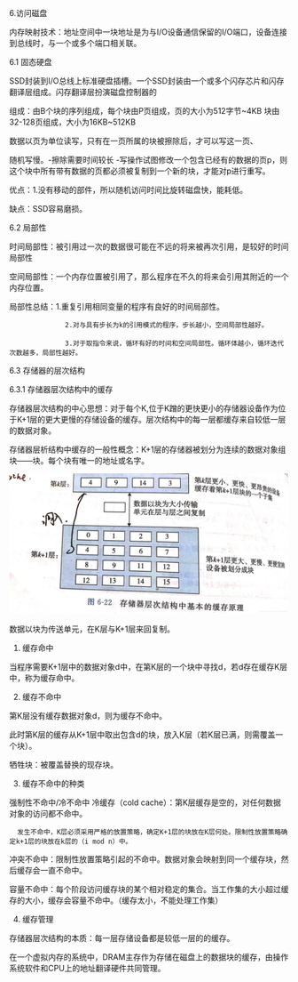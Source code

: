 6.访问磁盘

内存映射技术：地址空间中一块地址是为与I/O设备通信保留的I/O端口，设备连接到总线时，与一个或多个端口相关联。



6.1 固态硬盘

SSD封装到I/O总线上标准硬盘插槽。一个SSD封装由一个或多个闪存芯片和闪存翻译层组成。闪存翻译层扮演磁盘控制器的

组成：由B个块的序列组成，每个块由P页组成，页的大小为512字节~4KB 块由32-128页组成，大小为16KB~512KB

数据以页为单位读写，只有在一页所属的块被擦除后，才可以写这一页、

随机写慢。-擦除需要时间较长 -写操作试图修改一个包含已经有的数据的页p，则这个块中所有带有数据的页都必须被复制到一个新的块，才能对p进行重写。

优点：1.没有移动的部件，所以随机访问时间比旋转磁盘快，能耗低。

缺点：SSD容易磨损。

 

6.2 局部性

时间局部性：被引用过一次的数据很可能在不远的将来被再次引用，是较好的时间局部性

空间局部性：一个内存位置被引用了，那么程序在不久的将来会引用其附近的一个内存位置。

局部性总结：1.重复引用相同变量的程序有良好的时间局部性。

                  2.对与具有步长为k的引用模式的程序，步长越小，空间局部性越好。

                  3.对于取指令来说，循环有好的时间和空间局部性。循环体越小，循环迭代次数越多，局部性越好。

6.3 存储器的层次结构



6.3.1 存储器层次结构中的缓存

存储器层次结构的中心思想：对于每个K,位于K蹭的更快更小的存储器设备作为位于K+1层的更大更慢的存储设备的缓存。层次结构中的每一层都缓存来自较低一层的数据对象。

存储器层析结构中缓存的一般性概念：K+1层的存储器被划分为连续的数据对象组块——块。每个块有唯一的地址或名字。

![图：6.3.1](./img/图：6.3.1.png)

数据以块为传送单元，在K层与K+1层来回复制。

1. 缓存命中

当程序需要K+1层中的数据对象d中，在第K层的一个块中寻找d，若d存在缓存K层中，称为缓存命中。

2. 缓存不命中

第K层没有缓存数据对象d，则为缓存不命中。

此时第K层的缓存从K+1层中取出包含d的块，放入K层（若K层已满，则需覆盖一个块）。

牺牲块：被覆盖替换的现存块。

3. 缓存不命中的种类

强制性不命中/冷不命中 冷缓存（cold cache）：第K层缓存是空的，对任何数据对象的访问都不命中。

      发生不命中，K层必须采用严格的放置策略，确定K+1层的块放在K层何处。限制性放置策略确定k+1层的块放在k层的（i mod n）中。

冲突不命中：限制性放置策略引起的不命中。数据对象会映射到同一个缓存块，然后缓存会一直不命中。

容量不命中：每个阶段访问缓存块的某个相对稳定的集合。当工作集的大小超过缓存的大小，缓存会容量不命中。（缓存太小，不能处理工作集）

4. 缓存管理

存储器层次结构的本质：每一层存储设备都是较低一层的的缓存。

在一个虚拟内存的系统中，DRAM主存作为存储在磁盘上的数据块的缓存，由操作系统软件和CPU上的地址翻译硬件共同管理。

